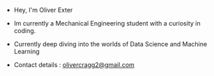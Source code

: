 - Hey, I'm Oliver Exter

- Im currently a Mechanical Engineering student with a curiosity in coding.

- Currently deep diving into the worlds of Data Science and Machine Learning

- Contact details : olivercragg2@gmail.com



<!---
OliverE123/OliverE123 is a ✨ special ✨ repository because its `README.md` (this file) appears on your GitHub profile.
You can click the Preview link to take a look at your changes.
--->

